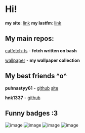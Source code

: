 # Hi! 

**my site**: [link](https://tasory.is-a.dev/)
**my lastfm**: [link](https://www.last.fm/user/tasoryy)

## My main repos:
[catfetch-ts](https://github.com/tasory/catfetch-ts) - **fetch written on bash**

[wallpaper](https://github.com/tasory/wallpaper) - **my wallpaper collection**

## My best friends ^o^
 **puhnastyy61** - [github](https://github.com/PUHNASTYY61) [site](https://puhnastyy61.github.io/)

**hnk1337** - [github](https://github.com/1Hnk1)

## Funny badges :3 
![image](https://crinelam.neocities.org/images/stamps/milk2.png) ![image](https://crinelam.neocities.org/images/stamps/milk.png) ![image](https://crinelam.neocities.org/images/buttons/spam%20ton.gif) ![image](https://jack-dawlia.neocities.org/image/oh-my-gah-button.gif)
